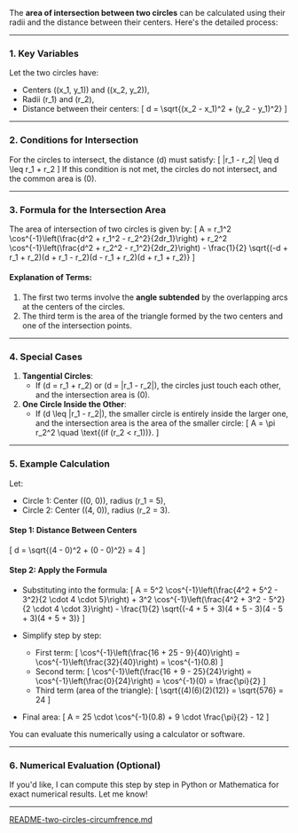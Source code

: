 The **area of intersection between two circles** can be calculated using their radii and the distance between their centers. Here's the detailed process:

---

### **1. Key Variables**
Let the two circles have:
- Centers \((x_1, y_1)\) and \((x_2, y_2)\),
- Radii \(r_1\) and \(r_2\),
- Distance between their centers:
  \[
  d = \sqrt{(x_2 - x_1)^2 + (y_2 - y_1)^2}
  \]

---

### **2. Conditions for Intersection**
For the circles to intersect, the distance \(d\) must satisfy:
\[
|r_1 - r_2| \leq d \leq r_1 + r_2
\]
If this condition is not met, the circles do not intersect, and the common area is \(0\).

---

### **3. Formula for the Intersection Area**
The area of intersection of two circles is given by:
\[
A = r_1^2 \cos^{-1}\left(\frac{d^2 + r_1^2 - r_2^2}{2dr_1}\right) +
    r_2^2 \cos^{-1}\left(\frac{d^2 + r_2^2 - r_1^2}{2dr_2}\right) -
    \frac{1}{2} \sqrt{(-d + r_1 + r_2)(d + r_1 - r_2)(d - r_1 + r_2)(d + r_1 + r_2)}
\]

#### Explanation of Terms:
1. The first two terms involve the **angle subtended** by the overlapping arcs at the centers of the circles.
2. The third term is the area of the triangle formed by the two centers and one of the intersection points.

---

### **4. Special Cases**
1. **Tangential Circles**:
   - If \(d = r_1 + r_2\) or \(d = |r_1 - r_2|\), the circles just touch each other, and the intersection area is \(0\).
2. **One Circle Inside the Other**:
   - If \(d \leq |r_1 - r_2|\), the smaller circle is entirely inside the larger one, and the intersection area is the area of the smaller circle:
     \[
     A = \pi r_2^2 \quad \text{(if \(r_2 < r_1\))}.
     \]

---

### **5. Example Calculation**
Let:
- Circle 1: Center \((0, 0)\), radius \(r_1 = 5\),
- Circle 2: Center \((4, 0)\), radius \(r_2 = 3\).

#### Step 1: Distance Between Centers
\[
d = \sqrt{(4 - 0)^2 + (0 - 0)^2} = 4
\]

#### Step 2: Apply the Formula
- Substituting into the formula:
  \[
  A = 5^2 \cos^{-1}\left(\frac{4^2 + 5^2 - 3^2}{2 \cdot 4 \cdot 5}\right) +
      3^2 \cos^{-1}\left(\frac{4^2 + 3^2 - 5^2}{2 \cdot 4 \cdot 3}\right) -
      \frac{1}{2} \sqrt{(-4 + 5 + 3)(4 + 5 - 3)(4 - 5 + 3)(4 + 5 + 3)}
  \]

- Simplify step by step:
  - First term:
    \[
    \cos^{-1}\left(\frac{16 + 25 - 9}{40}\right) = \cos^{-1}\left(\frac{32}{40}\right) = \cos^{-1}(0.8)
    \]
  - Second term:
    \[
    \cos^{-1}\left(\frac{16 + 9 - 25}{24}\right) = \cos^{-1}\left(\frac{0}{24}\right) = \cos^{-1}(0) = \frac{\pi}{2}
    \]
  - Third term (area of the triangle):
    \[
    \sqrt{(4)(6)(2)(12)} = \sqrt{576} = 24
    \]

- Final area:
  \[
  A = 25 \cdot \cos^{-1}(0.8) + 9 \cdot \frac{\pi}{2} - 12
  \]

You can evaluate this numerically using a calculator or software.

---

### **6. Numerical Evaluation (Optional)**
If you'd like, I can compute this step by step in Python or Mathematica for exact numerical results. Let me know!


---

[README-two-circles-circumfrence.md](https://t2m.io/wrgV1N9)
